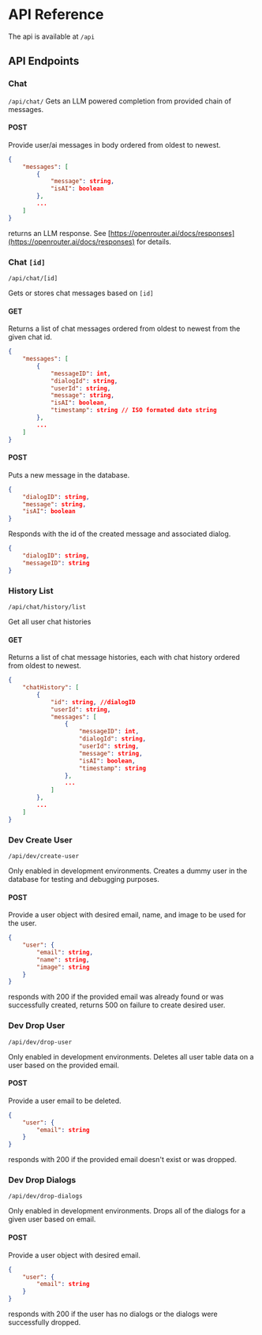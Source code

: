 # API Reference

The api is available at `/api`

## API Endpoints

### Chat

`/api/chat/`
Gets an LLM powered completion from provided chain of messages.

#### POST

Provide user/ai messages in body ordered from oldest to newest.

```json
{
    "messages": [
        {
            "message": string,
            "isAI": boolean
        },
        ...
    ]
}

```

returns an LLM response. See [https://openrouter.ai/docs/responses](https://openrouter.ai/docs/responses) for details.

### Chat `[id]`

`/api/chat/[id]`

Gets or stores chat messages based on `[id]`

#### GET

Returns a list of chat messages ordered from oldest to newest from the given chat id.

```json
{
    "messages": [
        {
            "messageID": int,
            "dialogId": string,
            "userId": string,
            "message": string,
            "isAI": boolean,
            "timestamp": string // ISO formated date string
        },
        ...
    ]
}
```

#### POST

Puts a new message in the database.

```json
{
    "dialogID": string,
    "message": string,
    "isAI": boolean
}

```

Responds with the id of the created message and associated dialog.

```json
{
    "dialogID": string,
    "messageID": string
}

```

### History List

`/api/chat/history/list`

Get all user chat histories

#### GET

Returns a list of chat message histories, each with chat history ordered from oldest to newest.

```json
{
    "chatHistory": [
        {
            "id": string, //dialogID
            "userId": string,
            "messages": [
                {
                    "messageID": int,
                    "dialogId": string,
                    "userId": string,
                    "message": string,
                    "isAI": boolean,
                    "timestamp": string
                },
                ...
            ]
        },
        ...
    ]
}
```

### Dev Create User

`/api/dev/create-user`

Only enabled in development environments. Creates a dummy user in the database for testing and debugging purposes.

#### POST

Provide a user object with desired email, name, and image to be used for the user.

```json
{
    "user": {
        "email": string,
        "name": string,
        "image": string
    }
}
```

responds with 200 if the provided email was already found or was successfully created, returns 500 on failure to create desired user.

### Dev Drop User

`/api/dev/drop-user`

Only enabled in development environments. Deletes all user table data on a user based on the provided email.

#### POST

Provide a user email to be deleted.

```json
{
    "user": {
        "email": string
    }
}
```

responds with 200 if the provided email doesn't exist or was dropped.

### Dev Drop Dialogs

`/api/dev/drop-dialogs`

Only enabled in development environments. Drops all of the dialogs for a given user based on email.

#### POST

Provide a user object with desired email.

```json
{
    "user": {
        "email": string
    }
}
```

responds with 200 if the user has no dialogs or the dialogs were successfully dropped.

